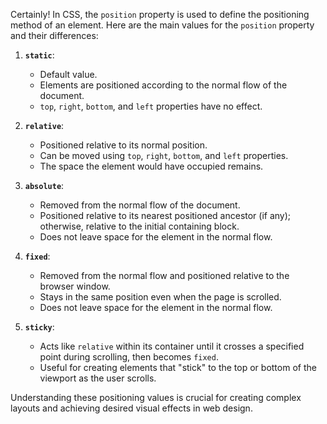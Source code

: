 Certainly! In CSS, the `position` property is used to define the positioning method of an element. Here are the main values for the `position` property and their differences:

1. **`static`**:
   - Default value.
   - Elements are positioned according to the normal flow of the document.
   - `top`, `right`, `bottom`, and `left` properties have no effect.

2. **`relative`**:
   - Positioned relative to its normal position.
   - Can be moved using `top`, `right`, `bottom`, and `left` properties.
   - The space the element would have occupied remains.

3. **`absolute`**:
   - Removed from the normal flow of the document.
   - Positioned relative to its nearest positioned ancestor (if any); otherwise, relative to the initial containing block.
   - Does not leave space for the element in the normal flow.

4. **`fixed`**:
   - Removed from the normal flow and positioned relative to the browser window.
   - Stays in the same position even when the page is scrolled.
   - Does not leave space for the element in the normal flow.

5. **`sticky`**:
   - Acts like `relative` within its container until it crosses a specified point during scrolling, then becomes `fixed`.
   - Useful for creating elements that "stick" to the top or bottom of the viewport as the user scrolls.

Understanding these positioning values is crucial for creating complex layouts and achieving desired visual effects in web design.
